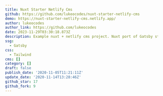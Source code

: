 ```yaml
---
title: Nuxt Starter Netlify Cms
github: https://github.com/lukeocodes/nuxt-starter-netlify-cms
demo: https://nuxt-starter-netlify-cms.netlify.app/
author: lukeocodes
author_link: https://github.com/lukeocodes
date: 2023-11-29T03:30:18.873Z
description: Example nuxt + netlify cms project. Nuxt port of Gatsby starter app.
ssg:
  - Gatsby
css:
  - Tailwind
cms: []
category: []
draft: false
publish_date: '2020-11-05T11:21:11Z'
update_date: '2020-11-14T13:28:46Z'
github_star: 17
github_fork: 9
---
```

